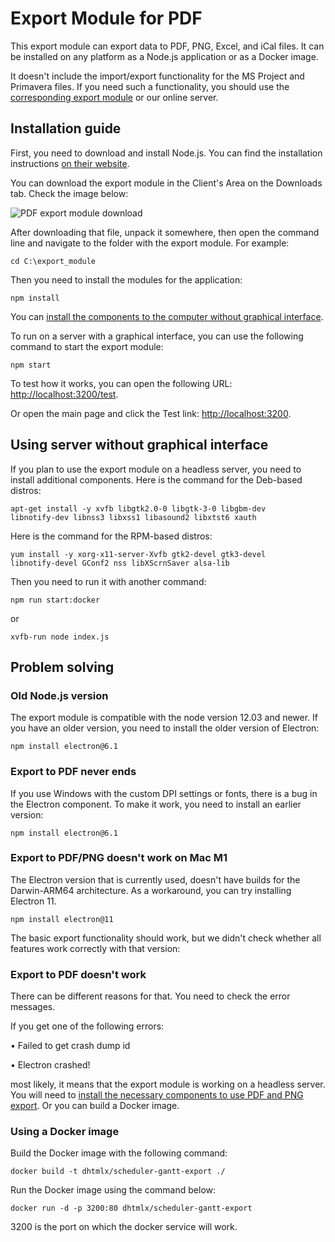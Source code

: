 Export Module for PDF
=======================

This export module can export data to PDF, PNG, Excel, and iCal files. It can be installed on any platform as a Node.js application or as a Docker image.

It doesn't include the import/export functionality for the MS Project and Primavera files. If you need such a functionality, you should use 
the [corresponding export module](desktop/msp_export_module.md) or our online server.


## Installation guide

First, you need to download and install Node.js. You can find the installation instructions [on their website](https://nodejs.org/en/).

You can download the export module in the Client's Area on the Downloads tab. Check the image below:

![PDF export module download](desktop/pdf_export_module_download.png)

After downloading that file, unpack it somewhere, then open the command line and navigate to the folder with the export module. For example:

~~~
cd C:\export_module
~~~

Then you need to install the modules for the application:

~~~
npm install
~~~

You can [install the components to the computer without graphical interface](#usingserverwithoutgraphicalinterface).

To run on a server with a graphical interface, you can use the following command to start the export module:

~~~
npm start
~~~

To test how it works, you can open the following URL: [http://localhost:3200/test](http://localhost:3200/test).

Or open the main page and click the Test link: [http://localhost:3200](http://localhost:3200).

## Using server without graphical interface

If you plan to use the export module on a headless server, you need to install additional components. Here is the command for the Deb-based distros:

~~~
apt-get install -y xvfb libgtk2.0-0 libgtk-3-0 libgbm-dev 
libnotify-dev libnss3 libxss1 libasound2 libxtst6 xauth
~~~

Here is the command for the RPM-based distros:

~~~
yum install -y xorg-x11-server-Xvfb gtk2-devel gtk3-devel 
libnotify-devel GConf2 nss libXScrnSaver alsa-lib
~~~

Then you need to run it with another command:

~~~
npm run start:docker
~~~

or

~~~
xvfb-run node index.js
~~~

## Problem solving

### Old Node.js version

The export module is compatible with the node version 12.03 and newer. If you have an older version, you need to install the older version of Electron:

~~~
npm install electron@6.1
~~~

### Export to PDF never ends

If you use Windows with the custom DPI settings or fonts, there is a bug in the Electron component. To make it work, you need to install an earlier version:

~~~
npm install electron@6.1
~~~

### Export to PDF/PNG doesn't work on Mac M1

The Electron version that is currently used, doesn't have builds for the Darwin-ARM64 architecture. As a workaround, you can try installing Electron 11. 

~~~
npm install electron@11
~~~

The basic export functionality should work, but we didn't check whether all features work correctly with that version:

### Export to PDF doesn't work

There can be different reasons for that. You need to check the error messages.

If you get one of the following errors:

• Failed to get crash dump id

• Electron crashed!

most likely, it means that the export module is working on a headless server. You will need to 
[install the necessary components to use PDF and PNG export](#usingserverwithoutgraphicalinterface). Or you can build a Docker image.

### Using a Docker image

Build the Docker image with the following command:

~~~
docker build -t dhtmlx/scheduler-gantt-export ./
~~~

Run the Docker image using the command below:

~~~
docker run -d -p 3200:80 dhtmlx/scheduler-gantt-export
~~~

3200 is the port on which the docker service will work.

